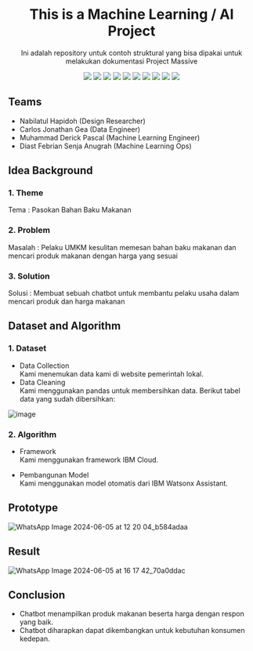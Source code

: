 <h1 align="center">  This is a Machine Learning / AI Project </h1>

<p align="center"> 
Ini adalah repository untuk contoh struktural yang bisa dipakai untuk melakukan dokumentasi Project Massive
</p>

<div align="center">
    <!-- Your badges here -->
    <img src="https://img.shields.io/badge/python-3670A0?style=for-the-badge&logo=python&logoColor=ffdd54">
    <img src="https://img.shields.io/badge/jupyter-%23FA0F00.svg?style=for-the-badge&logo=jupyter&logoColor=white">
    <img src="https://img.shields.io/badge/flask-%23000.svg?style=for-the-badge&logo=flask&logoColor=white">
    <img src="https://img.shields.io/badge/TensorFlow-%23FF6F00.svg?style=for-the-badge&logo=TensorFlow&logoColor=white">
    <img src="https://img.shields.io/badge/Keras-%23D00000.svg?style=for-the-badge&logo=Keras&logoColor=white">
    <img src="https://img.shields.io/badge/scikit--learn-%23F7931E.svg?style=for-the-badge&logo=scikit-learn&logoColor=white">
    <img src="https://img.shields.io/badge/pandas-%23150458.svg?style=for-the-badge&logo=pandas&logoColor=white">
    <img src="https://img.shields.io/badge/numpy-%23013243.svg?style=for-the-badge&logo=numpy&logoColor=white">
    <img src="https://img.shields.io/badge/react-%2320232a.svg?style=for-the-badge&logo=react&logoColor=%2361DAFB">
    <img src="https://img.shields.io/badge/tailwindcss-%2338B2AC.svg?style=for-the-badge&logo=tailwind-css&logoColor=white">
</div>

## Teams

- Nabilatul Hapidoh (Design Researcher)
- Carlos Jonathan Gea (Data Engineer)
- Muhammad Derick Pascal (Machine Learning Engineer)
- Diast Febrian Senja Anugrah (Machine Learning Ops)

## Idea Background

### 1. Theme
Tema : Pasokan Bahan Baku Makanan

### 2. Problem
Masalah : Pelaku UMKM kesulitan memesan bahan baku makanan dan mencari produk makanan dengan harga yang sesuai

### 3. Solution
Solusi : Membuat sebuah chatbot untuk membantu pelaku usaha dalam mencari produk dan harga makanan

## Dataset and Algorithm

### 1. Dataset
- Data Collection <br />
Kami menemukan data kami di website pemerintah lokal.
- Data Cleaning <br />
Kami menggunakan pandas untuk membersihkan data. Berikut tabel data yang sudah dibersihkan:
 
![image](https://github.com/czgea09/Project-Massive-Kelompok-29-Digital-Food-Nusantara/assets/117085468/b110f5f1-8df8-4a35-a383-73adbbfbddff)

### 2. Algorithm

- Framework <br />
Kami menggunakan framework IBM Cloud.

- Pembangunan Model <br />
Kami menggunakan model otomatis dari IBM Watsonx Assistant.

## Prototype
![WhatsApp Image 2024-06-05 at 12 20 04_b584adaa](https://github.com/czgea09/Project-Massive-Kelompok-29-Digital-Food-Nusantara/assets/117085468/99fd784a-a6c4-44cf-9b35-4953a74699c7)

## Result
![WhatsApp Image 2024-06-05 at 16 17 42_70a0ddac](https://github.com/czgea09/Project-Massive-Kelompok-29-Digital-Food-Nusantara/assets/117085468/a299d593-dc63-4630-b3af-29b5360e7f0d)

## Conclusion
- Chatbot menampilkan produk makanan beserta harga dengan respon yang baik.
- Chatbot diharapkan dapat dikembangkan untuk kebutuhan konsumen kedepan.
